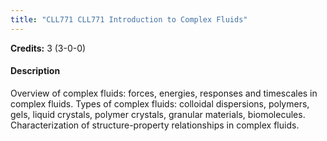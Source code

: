 ```yaml
---
title: "CLL771 CLL771 Introduction to Complex Fluids"
---
```

**Credits:** 3 (3-0-0)

#### Description
Overview of complex fluids: forces, energies, responses and timescales in complex fluids. Types of complex fluids: colloidal dispersions, polymers, gels, liquid crystals, polymer crystals, granular materials, biomolecules. Characterization of structure-property relationships in complex fluids.